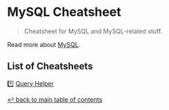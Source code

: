 # MySQL Cheatsheet
> Cheatsheet for MySQL and MySQL-related stuff.

Read more about [MySQL](https://www.mysql.com/).

## List of Cheatsheets

:asterisk: [Query Helper](query-helper.md)

[↩ back to main table of contents](../README.md#main-table-of-contents)
